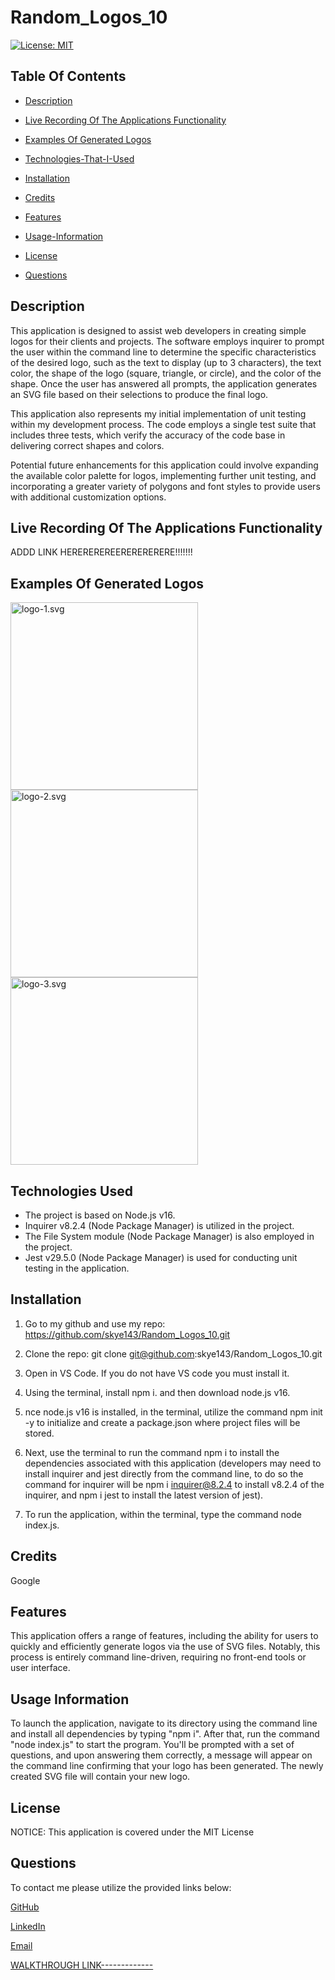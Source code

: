 # Random_Logos_10

[![License: MIT](https://img.shields.io/badge/License-MIT-yellow.svg)](https://opensource.org/licenses/MIT)

## Table Of Contents

* [Description](#description)

* [Live Recording Of The Applications Functionality](#live-recording-of-the-applications-functionality)

* [Examples Of Generated Logos](#examples-of-generated-logos)

* [Technologies-That-I-Used](#Technologies-That-I-Used)

* [Installation](#installation)

* [Credits](#credits)

* [Features](#features)

* [Usage-Information](#usage-information)

* [License](#license)

* [Questions](#questions)


## Description
This application is designed to assist web developers in creating simple logos for their clients and projects. The software employs inquirer to prompt the user within the command line to determine the specific characteristics of the desired logo, such as the text to display (up to 3 characters), the text color, the shape of the logo (square, triangle, or circle), and the color of the shape. Once the user has answered all prompts, the application generates an SVG file based on their selections to produce the final logo.

This application also represents my initial implementation of unit testing within my development process. The code employs a single test suite that includes three tests, which verify the accuracy of the code base in delivering correct shapes and colors.

Potential future enhancements for this application could involve expanding the available color palette for logos, implementing further unit testing, and incorporating a greater variety of polygons and font styles to provide users with additional customization options.

## Live Recording Of The Applications Functionality

ADDD LINK HEREREREREERERERERERE!!!!!!!



## Examples Of Generated Logos

<img width="300" alt="logo-1.svg" src="Homework\Random_Logos_10\examples\logo-1.svg" >

<img width="300" alt="logo-2.svg" src="Homework\Random_Logos_10\examples\logo-2.svg" >

<img width="300" alt="logo-3.svg" src="Homework\Random_Logos_10\examples\logo-3.svgg" >

## Technologies Used

- The project is based on Node.js v16.
- Inquirer v8.2.4 (Node Package Manager) is utilized in the project.
- The File System module (Node Package Manager) is also employed in the project.
- Jest v29.5.0 (Node Package Manager) is used for conducting unit testing in the application.

## Installation

1. Go to my github and use my repo:
https://github.com/skye143/Random_Logos_10.git

2. Clone the repo:
git clone git@github.com:skye143/Random_Logos_10.git

3. Open in VS Code. If you do not have VS code you must install it.

4. Using the terminal, install npm i. and then download node.js v16.

5. nce node.js v16 is installed, in the terminal, utilize the command npm init -y to initialize and create a package.json where project files will be stored.

6. Next, use the terminal to run the command npm i to install the dependencies associated with this application (developers may need to install inquirer and jest directly from the command line, to do so the command for inquirer will be npm i inquirer@8.2.4 to install v8.2.4 of the inquirer, and npm i jest to install the latest version of jest).

7. To run the application, within the terminal, type the command node index.js.

## Credits
Google

## Features

This application offers a range of features, including the ability for users to quickly and efficiently generate logos via the use of SVG files. Notably, this process is entirely command line-driven, requiring no front-end tools or user interface.

## Usage Information

To launch the application, navigate to its directory using the command line and install all dependencies by typing "npm i". After that, run the command "node index.js" to start the program. You'll be prompted with a set of questions, and upon answering them correctly, a message will appear on the command line confirming that your logo has been generated. The newly created SVG file will contain your new logo.

## License

NOTICE: This application is covered under the MIT License



## Questions

To contact me please utilize the provided links below:

[GitHub](https://github.com/skye143)

[LinkedIn](https://www.linkedin.com/in/skye-h-988a7a221)

[Email](mailto:skyeheredia@gmail.com)

[WALKTHROUGH LINK-------------](-------------------jisdvponvsonvposvpo)



